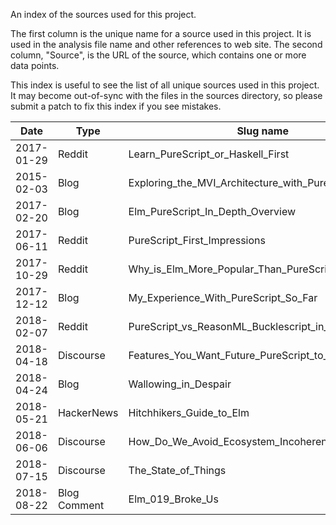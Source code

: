 An index of the sources used for this project.

The first column is the unique name for a source used in this project. It is used in the analysis file name and other references to web site. The second column, "Source", is the URL of the source, which contains one or more data points.

This index is useful to see the list of all unique sources used in this project. It may become out-of-sync with the files in the sources directory, so please submit a patch to fix this index if you see mistakes.

| Date | Type | Slug name | Source |
| - | - | - | - |
| 2017-01-29 | Reddit | Learn_PureScript_or_Haskell_First | https://www.reddit.com/r/haskell/comments/5quf5y/learn_purescript_or_haskell_first/ |
| 2015-02-03 | Blog | Exploring_the_MVI_Architecture_with_PureScript_Puzzler | http://fluffynukeit.com/exploring-the-mvi-architecture-with-purescript-puzzler/
| 2017-02-20 | Blog | Elm_PureScript_In_Depth_Overview | https://alpacaaa.net/blog/post/elm-purescript-in-depth-overview/
| 2017-06-11 | Reddit | PureScript_First_Impressions | https://reddit.com/r/purescript/comments/8qaiwl/purescript_first_impressions/ |
| 2017-10-29 | Reddit | Why_is_Elm_More_Popular_Than_PureScript | https://www.reddit.com/r/haskell/comments/79i7h9/why_is_elm_more_popular_than_purescript/ |
| 2017-12-12 | Blog | My_Experience_With_PureScript_So_Far | https://sadraskol.com/posts/my-experience-with-purescript-so-far |
| 2018-02-07 | Reddit | PureScript_vs_ReasonML_Bucklescript_in_2018 | https://www.reddit.com/r/functionalprogramming/comments/7vveeu/purescript_vs_reasonmlbucklescript_in_2018/
| 2018-04-18 | Discourse | Features_You_Want_Future_PureScript_to_Not_Have | https://discourse.purescript.org/t/features-you-want-future-purescript-to-not-have/115 |
| 2018-04-24 | Blog | Wallowing_in_Despair | https://gist.github.com/marick/e8b01375309fafaefb879c4840b6da75 |
| 2018-05-21 | HackerNews | Hitchhikers_Guide_to_Elm | https://news.ycombinator.com/item?id=17127821 < https://news.ycombinator.com/item?id=17125882 |
| 2018-06-06 | Discourse | How_Do_We_Avoid_Ecosystem_Incoherence | https://discourse.purescript.org/t/how-do-we-avoid-ecosystem-incoherence-in-the-future/209/ |
| 2018-07-15 | Discourse | The_State_of_Things | https://discourse.purescript.org/t/the-state-of-things/282 |
| 2018-08-22 | Blog Comment | Elm_019_Broke_Us | https://dev.to/wires/comment/52l3 < https://dev.to/kspeakman/elm-019-broke-us--khn |
